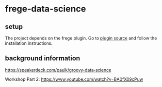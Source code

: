 # frege-data-science

## setup
The project depends on the frege plugin.
Go to [plugin source](https://github.com/tricktron/frege-gradle-plugin)
and follow the installation instructions.

## background information
https://speakerdeck.com/paulk/groovy-data-science

Workshop Part 2: https://www.youtube.com/watch?v=BA0fX09cPuw
